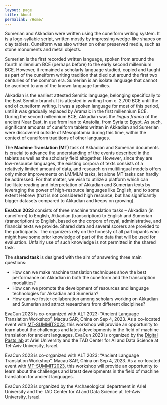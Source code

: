 ```yaml
---
layout: page
title: About
permalink: /Home/
---
```


Sumerian and Akkadian were written using the cuneiform writing system. It is a logo-syllabic script, written mostly by impressing wedge-like shapes on clay tablets. Cuneiform was also written on other preserved media, such as stone monuments and metal objects.  

Sumerian is the first recorded written language, spoken from around the fourth millennium BCE (perhaps before) to the early second millennium BCE. However, it remained a scholarly language studied, copied and taught as part of the cuneiform writing tradition that died out around the first two centuries of the common era. Sumerian is an isolate language that cannot be ascribed to any of the known language families.  

Akkadian is the earliest attested Semitic language, belonging specifically to the East Semitic branch. It is attested in writing from c. 2,700 BCE until the end of cuneiform writing. It was a spoken language for most of this period, until it was gradually replaced by Aramaic in the first millennium BCE. During the second millennium BCE, Akkadian was the *lingua franca* of the ancient Near East, in use from Iran to Anatolia, from Syria to Egypt. As such, significant amounts of cuneiform tablets written in Akkadian and Sumerian were discovered outside of Mesopotamia during this time, within the context of cuneiform traditions of other languages.  

The **Machine Translation (MT)** task of Akkadian and Sumerian documents is crucial to advance the understanding of the events described in the tablets as well as the scholarly field altogether. However, since they are low-resource languages, the existing corpora of texts consists of a relatively limited amount of data, and research on multilingual models offers only minor improvements on LM/MLM tasks, let alone MT tasks can hardly be addressed. For that matter, we wish to utilize a platform which can facilitate reading and interpretation of Akkadian and Sumerian texts by leveraging the power of high-resource languages like English, and to some extent Hebrew (that is not considered high resource, but has significantly bigger datasets compared to Akkadian and keeps on growing).  

**EvaCun 2023** consists of three machine translation tasks – Akkadian (in cuneiform) to English, Akkadian (transcription) to English and Sumerian (transcription) to English, based on the corpora of royal, administrative, and financial texts we provide. Shared data and several scorers are provided to the participants. The organizers rely on the honesty of all participants who might have some prior knowledge of part of the data that will be used for evaluation. Unfairly use of such knowledge is not permitted in the shared task.  

The **shared task** is designed with the aim of answering three main questions:
- How can we make machine translation techniques show the best performance on Akkadian in both the cuneiform and the transcription modalities?
- How can we promote the development of resources and language technologies for Akkadian and Sumerian?
- How can we foster collaboration among scholars working on Akkadian and Sumerian and attract researchers from different disciplines?  

EvaCun 2023 is co-organized with ALT 2023: “Ancient Language Translation Workshop”, Macau SAR, China on Sep 4, 2023. As a co-located event with [MT-SUMMIT2023](https://mtsummit2023.scimeeting.cn/en/web/index/), this workshop will provide an opportunity to learn about the challenges and latest developments in the field of machine translation for ancient languages. EvaCun 2023 is organized by the [Digital Pasts lab](https://digitalpasts.github.io/) at Ariel University and the TAD Center for AI and Data Science at Tel-Aviv University, Israel.







EvaCun 2023 is co-organized with ALT 2023: “Ancient Language Translation Workshop”,
Macau SAR, China on Sep 4, 2023. As a co-located event with [MT-SUMMIT2023](https://mtsummit2023.scimeeting.cn/en/web/index/),
this workshop will provide an
opportunity to learn about the challenges and latest developments in the field of machine
translation for ancient languages.  

EvaCun 2023 is organized by the Archaeological
department in Ariel University and the TAD Center for AI and Data Science at Tel-Aviv
University, Israel.
